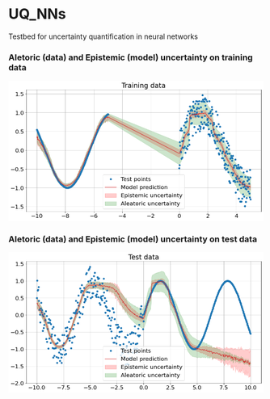 # UQ_NNs
Testbed for uncertainty quantification in neural networks

### Aletoric (data) and Epistemic (model) uncertainty on training data
![Uncertainty1](images/both_training.png)

### Aletoric (data) and Epistemic (model) uncertainty on test data
![Uncertainty2](images/both_test.png)
